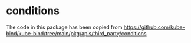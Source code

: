 # conditions

The code in this package has been copied from https://github.com/kube-bind/kube-bind/tree/main/pkg/apis/third_party/conditions
